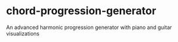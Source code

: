 # chord-progression-generator
An advanced harmonic progression generator with piano and guitar visualizations

